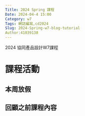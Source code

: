 ```yaml
---
Title: 2024 Spring 課程
Date: 2024-04-4 15:00
Category: w7
Tags: 網誌編寫,cd2024
Slug: 2024-Spring-w7-blog-tutorial
Author:41039138
---
```


2024 協同產品設計W7課程

<!-- PELICAN_END_SUMMARY -->

# 課程活動

## 本周放假

## 回顧之前課程內容




